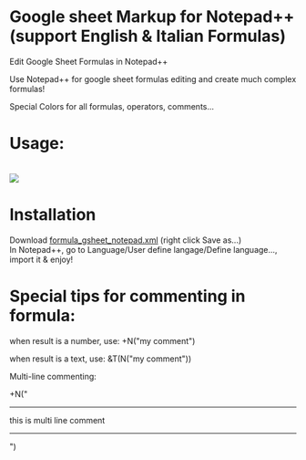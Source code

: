 # Google sheet Markup for Notepad++ (support English & Italian Formulas)
Edit Google Sheet Formulas in Notepad++

Use Notepad++ for google sheet formulas editing and create much complex formulas!

Special Colors for all formulas, operators, comments...

# Usage:
</br>
<img src="https://github.com/adegard/gsheet_notepad-plus-plus/blob/main/Cattura2.JPG"  align="center">

</br>

# Installation
Download <a href="https://raw.githubusercontent.com/adegard/gsheet_notepad-plus-plus/main/formula_gsheet_notepad.xml" rel="nofollow">formula_gsheet_notepad.xml</a> (right click Save as...)</br>
In Notepad++, go to Language/User define langage/Define language..., import it & enjoy!

# Special tips for commenting in formula:

when result is a number, use:
+N("my comment")

when result is a text, use:
&T(N("my comment"))

Multi-line commenting:

+N("
****
this
is 
multi line
comment
***
")


